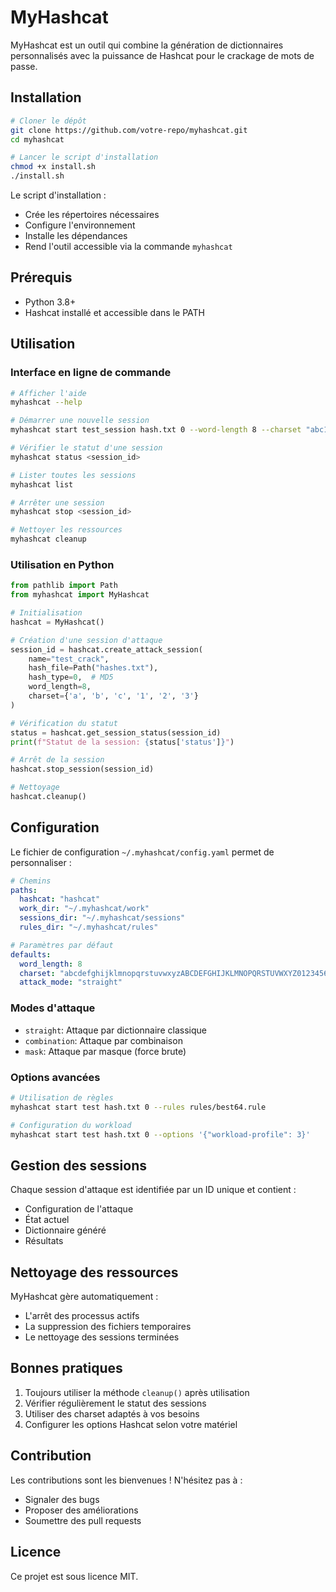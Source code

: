 # MyHashcat

MyHashcat est un outil qui combine la génération de dictionnaires personnalisés avec la puissance de Hashcat pour le crackage de mots de passe.

## Installation

```bash
# Cloner le dépôt
git clone https://github.com/votre-repo/myhashcat.git
cd myhashcat

# Lancer le script d'installation
chmod +x install.sh
./install.sh
```

Le script d'installation :
- Crée les répertoires nécessaires
- Configure l'environnement
- Installe les dépendances
- Rend l'outil accessible via la commande `myhashcat`

## Prérequis

- Python 3.8+
- Hashcat installé et accessible dans le PATH

## Utilisation

### Interface en ligne de commande

```bash
# Afficher l'aide
myhashcat --help

# Démarrer une nouvelle session
myhashcat start test_session hash.txt 0 --word-length 8 --charset "abc123"

# Vérifier le statut d'une session
myhashcat status <session_id>

# Lister toutes les sessions
myhashcat list

# Arrêter une session
myhashcat stop <session_id>

# Nettoyer les ressources
myhashcat cleanup
```

### Utilisation en Python

```python
from pathlib import Path
from myhashcat import MyHashcat

# Initialisation
hashcat = MyHashcat()

# Création d'une session d'attaque
session_id = hashcat.create_attack_session(
    name="test_crack",
    hash_file=Path("hashes.txt"),
    hash_type=0,  # MD5
    word_length=8,
    charset={'a', 'b', 'c', '1', '2', '3'}
)

# Vérification du statut
status = hashcat.get_session_status(session_id)
print(f"Statut de la session: {status['status']}")

# Arrêt de la session
hashcat.stop_session(session_id)

# Nettoyage
hashcat.cleanup()
```

## Configuration

Le fichier de configuration `~/.myhashcat/config.yaml` permet de personnaliser :

```yaml
# Chemins
paths:
  hashcat: "hashcat"
  work_dir: "~/.myhashcat/work"
  sessions_dir: "~/.myhashcat/sessions"
  rules_dir: "~/.myhashcat/rules"

# Paramètres par défaut
defaults:
  word_length: 8
  charset: "abcdefghijklmnopqrstuvwxyzABCDEFGHIJKLMNOPQRSTUVWXYZ0123456789"
  attack_mode: "straight"
```

### Modes d'attaque

- `straight`: Attaque par dictionnaire classique
- `combination`: Attaque par combinaison
- `mask`: Attaque par masque (force brute)

### Options avancées

```bash
# Utilisation de règles
myhashcat start test hash.txt 0 --rules rules/best64.rule

# Configuration du workload
myhashcat start test hash.txt 0 --options '{"workload-profile": 3}'
```

## Gestion des sessions

Chaque session d'attaque est identifiée par un ID unique et contient :
- Configuration de l'attaque
- État actuel
- Dictionnaire généré
- Résultats

## Nettoyage des ressources

MyHashcat gère automatiquement :
- L'arrêt des processus actifs
- La suppression des fichiers temporaires
- Le nettoyage des sessions terminées

## Bonnes pratiques

1. Toujours utiliser la méthode `cleanup()` après utilisation
2. Vérifier régulièrement le statut des sessions
3. Utiliser des charset adaptés à vos besoins
4. Configurer les options Hashcat selon votre matériel

## Contribution

Les contributions sont les bienvenues ! N'hésitez pas à :
- Signaler des bugs
- Proposer des améliorations
- Soumettre des pull requests

## Licence

Ce projet est sous licence MIT. 